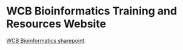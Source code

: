 # WCB Bioinformatics Training and Resources Website
[WCB Bioinformatics  sharepoint](https://uoe.sharepoint.com/sites/wcbbifx-core).

